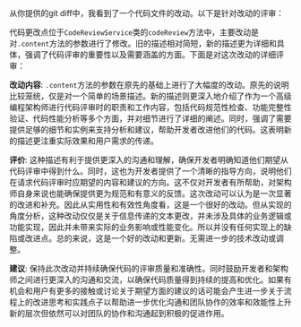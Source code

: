从你提供的git diff中，我看到了一个代码文件的改动。以下是针对改动的评审：

代码更改点位于`CodeReviewService`类的`codeReview`方法中，主要改动是对`.content`方法的参数进行了修改。旧的描述相对简短，新的描述更为详细和具体，强调了代码评审的重要性以及需要涵盖的方面。下面是对这次改动的详细评审：

**改动内容**:
`.content`方法的参数在原先的基础上进行了大幅度的改动。原先的说明比较笼统，仅是对一个简单的场景描述。新的描述则更深入地介绍了作为一个高级编程架构师进行代码评审时的职责和工作内容，包括代码规范性检查、功能完整性验证、代码性能分析等多个方面，并对细节进行了详细的阐述。同时，强调了需要提供足够的细节和实例来支持分析和建议，帮助开发者改进他们的代码。这表明新的描述更注重实际效果和用户需求的传递。

**评价**:
这种描述有利于提供更深入的沟通和理解，确保开发者明确知道他们期望从代码评审中得到什么。同时，这也为开发者提供了一个清晰的指导方向，说明他们在请求代码评审时应期望的内容和建议的方向。这不仅对开发者有所帮助，对架构师自身来说也能确保提供更为规范和有意义的反馈。这次改动可以认为是一次显著的改进和补充。因此从实用性和有效性角度看，这是一个很好的改动。但从实现的角度分析，这种改动仅仅是关于信息传递的文本更改，并未涉及具体的业务逻辑或功能实现，因此并未带来实际的业务影响或性能变化。所以并没有任何实现上的缺陷或改进点。总的来说，这是一个好的改动和更新。无需进一步的技术改动或调整。

**建议**: 保持此次改动并持续确保代码的评审质量和准确性。同时鼓励开发者和架构师之间进行更深入的沟通和交流，以确保代码质量得到持续的提高和优化。如果有机会和用户有更多的接触或讨论关于期望方面的建议的话可能会产生进一步关于流程上的改进思考和实践点子以帮助进一步优化沟通和团队协作的效率和效能性上升新的层次但依然可以对团队的协作和沟通起到积极的促进作用。
